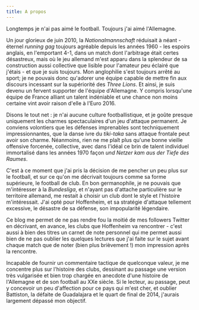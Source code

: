 ```yaml
---
title: A propos
---
```



Longtemps je n'ai pas aimé le football. Toujours j'ai aimé l'Allemagne.

Un jour glorieux de juin 2010, la *Nationalmannschaft* réduisait à néant -
éternel  *running gag* toujours agréable depuis les années 1960 - les espoirs
anglais, en l'emportant 4-1, dans un match dont l'arbitrage était certes
désastreux, mais où le jeu allemand m'est apparu dans la splendeur de sa
construction aussi collective que lisible pour l'amateur peu éclairé que
j'étais - et que je suis toujours. Mon anglophilie s'est toujours arrêté au
sport; je ne pouvais donc qu'adorer une équipe capable de mettre fin aux
discours incessant sur la supériorité des *Three Lions*. Et ainsi, je suis
devenu un fervent supporter de l'équipe d'Allemagne. Y compris lorsqu'une
équipe de France alliant un talent indéniable et une chance non moins certaine
vint avoir raison d'elle à l'Euro 2016.

Disons le tout net : je n'ai aucune culture footballistique, et je goûte
presque uniquement les charmes spectaculaires d'un jeu d'attaque permanent. Je
conviens volontiers que les défenses imprenables sont techniquement
impressionnantes, que la danse ivre du *tiki-taka* sans attaque frontale peut
avoir son charme. Néanmoins, rien ne me plaît plus qu'une bonne vieille
offensive forcenée, collective, avec dans l'idéal ce brin de talent individuel
immortalisé dans les années 1970 façon *und Netzer kam aus der Tiefe des Raumes*.

C'est à ce moment que j'ai pris la décision de me pencher un peu plus sur le
football, et sur ce qu'on me décrivait toujours comme sa forme supérieure, le
football de club. En bon germanophile, je ne pouvais que m'intéresser à la
*Bundesliga*, et n'ayant pas d'attache particulière sur le territoire allemand,
me restait à choisir un club dont le style et l'histoire m'intéressait. J'ai
opté pour Hoffenheim, et sa stratégie d'attaque tellement excessive, le
désastre de sa défense, son impopularité légendaire.

Ce blog me permet de ne pas rendre fou la moitié de mes followers Twitter en
décrivant, en avance, les clubs que Hoffenheim va rencontrer - c'est aussi à
bien des titres un carnet de note personnel qui me permet aussi bien de ne pas
oublier les quelques lectures que j'ai faite sur le sujet avant chaque match
que de noter (bien plus brièvement !) mon impression après la rencontre.

Incapable de fournir un commentaire tactique de quelconque valeur, je me
concentre plus sur l'histoire des clubs, dessinant au passage une version très
vulgarisée et bien trop chargée en anecdote d'une histoire de l'Allemagne et de
son football au XXe siècle. Si le lecteur, au passage, peut y concevoir un peu
d'affection pour ce pays qui m'est cher, et oublier Battiston, la défaite de
Guadalajara et le quart de final de 2014, j'aurais largement dépassé mon
objectif.
